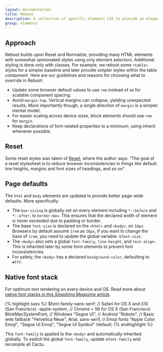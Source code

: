 ```yaml
---
layout: documentation
title: Reboot
description: A collection of specific elements CSS to provide an elegant, consistent, and simple baseline to build upon.
group: elements
---
```



## Approach

Reboot builds upon Reset and Normalize, providing many HTML elements with somewhat opinionated styles using only element selectors. Additional styling is done only with classes. For example, we reboot some `<table>` styles for a simpler baseline and later provide simpler styles within the table component.
Here are our guidelines and reasons for choosing what to override in Reboot:
* Update some browser default values to use `rem` instead of `em` for scalable component spacing.
* Avoid `margin-top`. Vertical margins can collapse, yielding unexpected results. More importantly though, a single direction of `margin` is a simpler mental model.
* For easier scaling across device sizes, block elements should use `rem` for `margin`.
* Keep declarations of font-related properties to a minimum, using inherit whenever possible.

## Reset

Some reset styles was taken of <a href="https://meyerweb.com/eric/tools/css/reset/" target="_blank">Reset</a>, where the author says: "The goal of a reset stylesheet is to reduce browser inconsistencies in things like default line heights, margins and font sizes of headings, and so on".

## Page defaults

The `html` and `body` elements are updated to provide better page-wide defaults. More specifically:

* The `box-sizing` is globally set on every element including `*::before` and `*::after`, to `border-box`.
This ensures that the declared width of element is never exceeded due to padding or border.
* The base `font-size` is declared on the `<html>` and `<body>`, on `16px`. Browsers by default assume `1rem` as `16px`, if you want to change the base of `1rem`, you need to update the global variable: `$font-size`.
* The `<body>` also sets a global `font-family`, `line-height`, and `text-align`. This is inherited later by some form elements to prevent font inconsistencies.
* For safety, the `<body>` has a declared `background-color`, defaulting to `#fff`.


## Native font stack

For optimum text rendering on every device and OS. Read more about <a href="https://www.smashingmagazine.com/2015/11/using-system-ui-fonts-practical-guide/" target="_blank">native font stacks in this <em>Smashing Magazine</em> article</a>.

{% highlight sass %}
$font-family-sans-serif:
  // Safari for OS X and iOS (San Francisco)
  -apple-system,
  // Chrome < 56 for OS X (San Francisco)
  BlinkMacSystemFont,
  // Windows
  "Segoe UI",
  // Android
  "Roboto",
  // Basic web fallback
  "Helvetica Neue", Arial, sans-serif,
  // Emoji fonts
  "Apple Color Emoji", "Segoe UI Emoji", "Segoe UI Symbol" !default;
{% endhighlight %}

This `font-family` is applied to the `<body>` and automatically inherited globally. To switch the global `font-family`, update `$font-family` and recompile all Cactu.